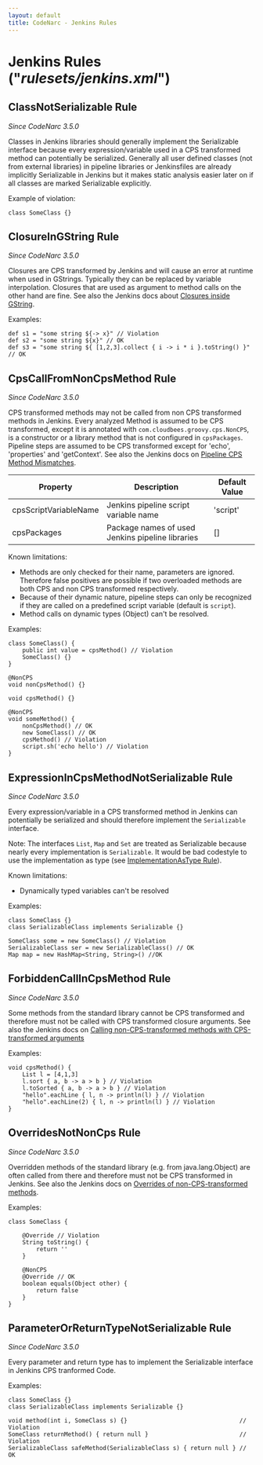 ```yaml
---
layout: default
title: CodeNarc - Jenkins Rules
---  
```


# Jenkins Rules  ("*rulesets/jenkins.xml*")

## ClassNotSerializable Rule

*Since CodeNarc 3.5.0*

Classes in Jenkins libraries should generally implement the Serializable interface because every expression/variable used in a CPS transformed method can potentially be serialized.
Generally all user defined classes (not from external libraries) in pipeline libraries or Jenkinsfiles are already implicitly Serializable in Jenkins but it makes static analysis easier later on if all classes are marked Serializable explicitly.

Example of violation:

```
class SomeClass {}
```

## ClosureInGString Rule

*Since CodeNarc 3.5.0*

Closures are CPS transformed by Jenkins and will cause an error at runtime when used in GStrings.
Typically they can be replaced by variable interpolation.
Closures that are used as argument to method calls on the other hand are fine.
See also the Jenkins docs about [Closures inside GString](https://www.jenkins.io/doc/book/pipeline/cps-method-mismatches/#PipelineCPSmethodmismatches-ClosuresinsideGString).

Examples:

```
def s1 = "some string ${-> x}" // Violation
def s2 = "some string ${x}" // OK
def s3 = "some string ${ [1,2,3].collect { i -> i * i }.toString() }" // OK
```

## CpsCallFromNonCpsMethod Rule

*Since CodeNarc 3.5.0*

CPS transformed methods may not be called from non CPS transformed methods in Jenkins.
Every analyzed Method is assumed to be CPS transformed, except it is annotated with `com.cloudbees.groovy.cps.NonCPS`, is a constructor or a library method that is not configured in `cpsPackages`.
Pipeline steps are assumed to be CPS transformed except for 'echo', 'properties' and 'getContext'.
See also the Jenkins docs on [Pipeline CPS Method Mismatches](https://www.jenkins.io/doc/book/pipeline/cps-method-mismatches/).

| Property              | Description                                       | Default Value |
|-----------------------|---------------------------------------------------|---------------|
| cpsScriptVariableName | Jenkins pipeline script variable name             | 'script'      |
| cpsPackages           | Package names of used Jenkins pipeline libraries  | []            |

Known limitations:

* Methods are only checked for their name, parameters are ignored. Therefore false positives are possible if two overloaded methods are both CPS and non CPS transformed respectively.
* Because of their dynamic nature, pipeline steps can only be recognized if they are called on a predefined script variable (default is `script`).
* Method calls on dynamic types (Object) can't be resolved.

Examples:

```
class SomeClass() {
    public int value = cpsMethod() // Violation
    SomeClass() {}
}

@NonCPS
void nonCpsMethod() {}

void cpsMethod() {}

@NonCPS
void someMethod() {
    nonCpsMethod() // OK
    new SomeClass() // OK
    cpsMethod() // Violation
    script.sh('echo hello') // Violation
}
```

## ExpressionInCpsMethodNotSerializable Rule

*Since CodeNarc 3.5.0*

Every expression/variable in a CPS transformed method in Jenkins can potentially be serialized and should therefore implement the `Serializable` interface.

Note: The interfaces `List`, `Map` and `Set` are treated as Serializable because nearly every implementation is `Serializable`.
It would be bad codestyle to use the implementation as type (see [ImplementationAsType Rule](./codenarc-rules-design.html#implementationastype-rule)).

Known limitations:

* Dynamically typed variables can't be resolved

Examples:

```
class SomeClass {}
class SerializableClass implements Serializable {}

SomeClass some = new SomeClass() // Violation
SerializableClass ser = new SerializableClass() // OK 
Map map = new HashMap<String, String>() //OK
```

## ForbiddenCallInCpsMethod Rule

*Since CodeNarc 3.5.0*

Some methods from the standard library cannot be CPS transformed and therefore must not be called with CPS transformed closure arguments.
See also the Jenkins docs on [Calling non-CPS-transformed methods with CPS-transformed arguments](https://www.jenkins.io/doc/book/pipeline/cps-method-mismatches/#calling-non-cps-transformed-methods-with-cps-transformed-arguments)

Examples:

```
void cpsMethod() {
    List l = [4,1,3]
    l.sort { a, b -> a > b } // Violation
    l.toSorted { a, b -> a > b } // Violation
    "hello".eachLine { l, n -> println(l) } // Violation
    "hello".eachLine(2) { l, n -> println(l) } // Violation
}
```

## OverridesNotNonCps Rule

*Since CodeNarc 3.5.0*

Overridden methods of the standard library (e.g. from java.lang.Object) are often called from there and therefore must not be CPS transformed in Jenkins.
See also the Jenkins docs on [Overrides of non-CPS-transformed methods](https://www.jenkins.io/doc/book/pipeline/cps-method-mismatches/#overrides-of-non-cps-transformed-methods).

Examples:

```
class SomeClass {

    @Override // Violation
    String toString() {
        return ''
    }

    @NonCPS
    @Override // OK
    boolean equals(Object other) {
        return false
    }
}
```

## ParameterOrReturnTypeNotSerializable Rule

*Since CodeNarc 3.5.0*

Every parameter and return type has to implement the Serializable interface in Jenkins CPS tranformed Code.

Examples:

```
class SomeClass {}
class SerializableClass implements Serializable {}

void method(int i, SomeClass s) {}                                // Violation
SomeClass returnMethod() { return null }                          // Violation
SerializableClass safeMethod(SerializableClass s) { return null } // OK
```
